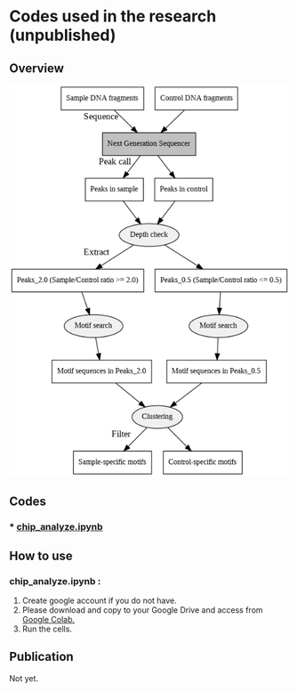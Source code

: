 # Codes used in the research (unpublished)
## Overview
![Workflow](https://github.com/YujiSue/Research/raw/main/CustomChIP/workflow.png)
  
## Codes
### * [chip_analyze.ipynb](https://github.com/YujiSue/Research/blob/main/CustomChIP/chip_analyze.ipynb)
  
## How to use
### chip_analyze.ipynb :  
1. Create google account if you do not have.  
2. Please download and copy to your Google Drive and access from [Google Colab.](https://colab.research.google.com/notebooks/welcome.ipynb)  
3. Run the cells.  

## Publication
Not yet.

